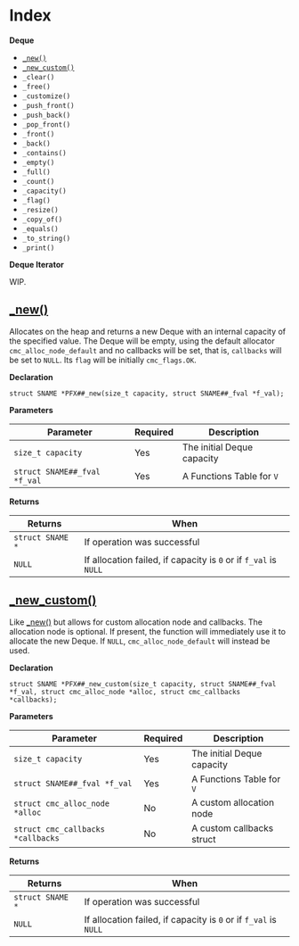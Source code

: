 # Index

__Deque__

* [`_new()`](#_new)
* [`_new_custom()`](#_new_custom)
* `_clear()`
* `_free()`
* `_customize()`
* `_push_front()`
* `_push_back()`
* `_pop_front()`
* `_front()`
* `_back()`
* `_contains()`
* `_empty()`
* `_full()`
* `_count()`
* `_capacity()`
* `_flag()`
* `_resize()`
* `_copy_of()`
* `_equals()`
* `_to_string()`
* `_print()`

__Deque Iterator__

WIP.

## [<span id="_new"> \_new() </span>](#index)

Allocates on the heap and returns a new Deque with an internal capacity of the specified value. The Deque will be empty, using the default allocator `cmc_alloc_node_default` and no callbacks will be set, that is, `callbacks` will be set to `NULL`. Its `flag` will be initially `cmc_flags.OK`.

__Declaration__

`struct SNAME *PFX##_new(size_t capacity, struct SNAME##_fval *f_val);`

__Parameters__

| Parameter                    | Required | Description                          |
| ---------------------------- | -------- | ------------------------------------ |
| `size_t capacity`            | Yes      | The initial Deque capacity           |
| `struct SNAME##_fval *f_val` | Yes      | A Functions Table for `V`            |

__Returns__

| Returns          | When                                                             |
| ---------------- | ---------------------------------------------------------------- |
| `struct SNAME *` | If operation was successful                                      |
| `NULL`           | If allocation failed, if capacity is `0` or if `f_val` is `NULL` |

## [<span id="_new_custom"> \_new\_custom() </span>](#index)

Like [\_new()](#_new) but allows for custom allocation node and callbacks. The allocation node is optional. If present, the function will immediately use it to allocate the new Deque. If `NULL`, `cmc_alloc_node_default` will instead be used.

__Declaration__

```
struct SNAME *PFX##_new_custom(size_t capacity, struct SNAME##_fval *f_val, struct cmc_alloc_node *alloc, struct cmc_callbacks *callbacks);
```

__Parameters__

| Parameter                         | Required | Description                          |
| --------------------------------- | -------- | ------------------------------------ |
| `size_t capacity`                 | Yes      | The initial Deque capacity           |
| `struct SNAME##_fval *f_val`      | Yes      | A Functions Table for `V`            |
| `struct cmc_alloc_node *alloc`    | No       | A custom allocation node             |
| `struct cmc_callbacks *callbacks` | No       | A custom callbacks struct            |

__Returns__

| Returns          | When                                                             |
| ---------------- | ---------------------------------------------------------------- |
| `struct SNAME *` | If operation was successful                                      |
| `NULL`           | If allocation failed, if capacity is `0` or if `f_val` is `NULL` |


